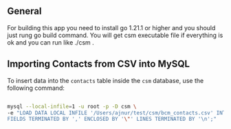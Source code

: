 ## General

For building this app you need to install go 1.21.1 or higher and you should just rung go build command. You will get csm executable file if everything is ok and you can run like ./csm .

## Importing Contacts from CSV into MySQL

To insert data into the `contacts` table inside the `csm` database, use the following command:

```bash

mysql --local-infile=1 -u root -p -D csm \
-e "LOAD DATA LOCAL INFILE '/Users/ajnur/test/csm/bcm_contacts.csv' INTO TABLE contacts \
FIELDS TERMINATED BY ',' ENCLOSED BY '\"' LINES TERMINATED BY '\n';"
```